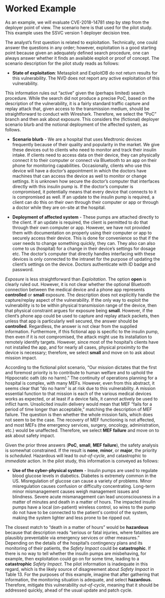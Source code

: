 
# Worked Example

As an example, we will evaluate CVE-2018-14781 step by step from the deployer point of view. The scenario here is that used for the pilot study. This example uses the SSVC version 1 deployer decision tree.

The analyst’s first question is related to exploitation. Technically, one could answer the questions in any order; however, exploitation is a good starting point because given an adequately defined search procedure, one can always answer whether it finds an available exploit or proof of concept. The scenario description for the pilot study reads as follows:

  - **State of exploitation**: Metasploit and ExploitDB do not return results for this vulnerability. The NVD does not report any active exploitation of this vulnerability.

This information rules out “active” given the (perhaps limited) search procedure. While the search did not produce a precise PoC, based on the description of the vulnerability, it is a fairly standard traffic capture and replay attack that, given access to the transmission medium, should be straightforward to conduct with Wireshark. Therefore, we select the “PoC” branch and then ask about exposure. This considers the (fictional) deployer scenario blurb and the notional deployment of the affected system, as follows.

  - **Scenario blurb** - We are a hospital that uses Medtronic devices frequently because of their quality and popularity in the market. We give these devices out to clients who need to monitor and track their insulin intake. If clients need to access data on their device, they can physically connect it to their computer or connect via Bluetooth to an app on their phone for monitoring capabilities. Occasionally, clients who use this device will have a doctor’s appointment in which the doctors have machines that can access the device as well to monitor or change settings. It is unknown how secure the doctor’s computer that interfaces directly with this insulin pump is. If the doctor’s computer is compromised, it potentially means that every device that connects to it is compromised as well. If an update to the insulin pump is required, a client can do this on their own through their computer or app or through a doctor while they are on-site at the hospital.

  - **Deployment of affected system** - These pumps are attached directly to the client. If an update is required, the client is permitted to do that through their own computer or app. However, we have not provided them with documentation on properly using their computer or app to securely access their device. This is done for convenience so that if the user needs to change something quickly, they can. They also can also come to us (hospital) for a change in their device’s settings for dosage etc. The doctor’s computer that directly handles interfacing with these devices is only connected to the intranet for the purpose of updating the client’s settings on the device. Doctors authenticate with ID badge and password.

*Exposure* is less straightforward than *Exploitation*. The option **open** is clearly ruled out. However, it is not clear whether the optional Bluetooth connection between the medical device and a phone app represents **controlled** or **small** exposure. The description does not explicitly handle the capture/replay aspect of the vulnerability. If the only way to exploit the vulnerability is to be within physical transmission range of the device, then that physical constraint argues for exposure being **small**. However, if the client’s phone app could be used to capture and replay attack packets, then unless that app is particularly well secured, the answer should be **controlled**. Regardless, the answer is not clear from the supplied information. Furthermore, if this fictional app is specific to the insulin pump, then even if it is not compromised, the attack might use its installation to remotely identify targets. However, since most of the hospital’s clients have not installed the app, and for nearly all cases, physical proximity to the device is necessary; therefore, we select **small** and move on to ask about mission impact.

According to the fictional pilot scenario, “Our mission dictates that the first and foremost priority is to contribute to human welfare and to uphold the Hippocratic oath (do no harm).” The continuity of operations planning for a hospital is complex, with many MEFs. However, even from this abstract, it seems clear that “do no harm” is at risk due to this vulnerability. A mission essential function to that mission is each of the various medical devices works as expected, or at least if a device fails, it cannot actively be used to inflict harm. Unsolicited insulin delivery would mean that MEF “fails for a period of time longer than acceptable,” matching the description of MEF failure. The question is then whether the whole mission fails, which does not seem to be the case. The recovery of MEF functioning is not affected, and most MEFs (the emergency services, surgery, oncology, administration, etc.) would be unaffected. Therefore, we select **MEF failure** and move on to ask about safety impact.

Given the prior three answers (**PoC**, **small**, **MEF failure**), the safety analysis is somewhat constrained. If the result is **none**, **minor**, or **major**, the priority is *scheduled*. Hazardous will lead to *out-of-cycle*, and catastrophic to *immediate* action. In the pilot study, this information is conveyed as follows:

  - **Use of the cyber-physical system** - Insulin pumps are used to regulate blood glucose levels in diabetics. Diabetes is extremely common in the US. Misregulation of glucose can cause a variety of problems. Minor misregulation causes confusion or difficulty concentrating. Long-term minor mismanagement causes weigh management issues and blindness. Severe acute mismanagement can lead unconsciousness in a matter of minutes and death in a matter of hours. The impacted insulin pumps have a local (on-patient) wireless control, so wires to the pump do not have to be connected to the patient's control of the system, making the system lighter and less prone to be ripped out.

The closest match to “death in a matter of hours” would be **hazardous** because that description reads “serious or fatal injuries, where fatalities are plausibly preventable via emergency services or other measures.” Depending on the details of the hospital’s contingency plans and its monitoring of their patients, the *Safety Impact* could be **catastrophic**. If there is no way to tell whether the insulin pumps are misbehaving, for example, then exploitation could go on for some time, leading to a **catastrophic** *Safety Impact*. The pilot information is inadequate in this regard, which is the likely source of disagreement about *Safety Impact* in Table 13. For the purposes of this example, imagine that after gathering that information, the monitoring situation is adequate, and select **hazardous.** Therefore, mitigate this vulnerability *out-of-cycle*, meaning that it should be addressed quickly, ahead of the usual update and patch cycle.
